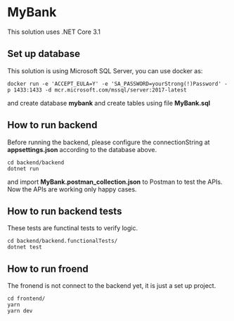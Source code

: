 # MyBank
This solution uses .NET Core 3.1

## Set up database
This solution is using Microsoft SQL Server, you can use docker as:

```
docker run -e 'ACCEPT_EULA=Y' -e 'SA_PASSWORD=yourStrong(!)Password' -p 1433:1433 -d mcr.microsoft.com/mssql/server:2017-latest
```

and create database **mybank** and create tables using file **MyBank.sql**

## How to run backend
Before running the backend, please configure the connectionString at **appsettings.json** according to the database above.
```
cd backend/backend
dotnet run
```

and import **MyBank.postman_collection.json** to Postman to test the APIs.
Now the  APIs are working only happy cases.

## How to run backend tests
These tests are functinal tests to verify logic.
```
cd backend/backend.functionalTests/
dotnet test
```



## How to run froend
The fronend is not connect to the backend yet, it is just a set up project.
```
cd frontend/
yarn
yarn dev
```
